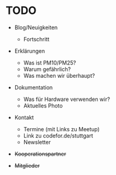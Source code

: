 # TODO

- Blog/Neuigkeiten
    - Fortschritt

- Erklärungen
    - Was ist PM10/PM25?
    - Warum gefährlich?
    - Was machen wir überhaupt?

 - Dokumentation
    - Was für Hardware verwenden wir?
    - Aktuelles Photo

- Kontakt
    - Termine (mit Links zu Meetup)
    - Link zu codefor.de/stuttgart
    - Newsletter





- ~~Kooperationspartner~~

- ~~Mitglieder~~

